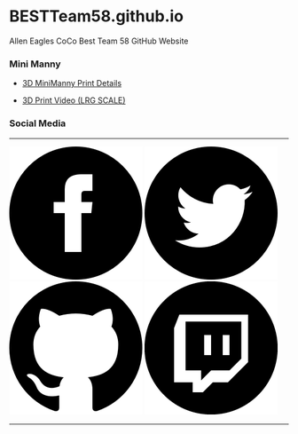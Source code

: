 # BESTTeam58.github.io
Allen Eagles CoCo Best Team 58 GitHub Website

### Mini Manny
- [3D MiniManny Print Details](https://github.com/BESTTeam58/MiniManny3Dprint)

- [3D Print Video (LRG SCALE)](https://bestteam58.github.io/MiniManny3Dprint)


### Social Media
---
[![Facebook FRC Team 5417](src/img/facebook.png "Facebook FRC Team 5417")](fbook)
[![Eagle Robotics @BESTteam58](src/img/twitter.png "Eagle Robotics @BESTteam58")](twitter)
[![BESTteam58 @ GitHub.com](src/img/github.png "GitHub : @BESTteam58")](github-redirect)
[![BESTteam58 on Twitch.com](src/img/twitch.png "Twitch : @BESTteam58")](twitch)

---
